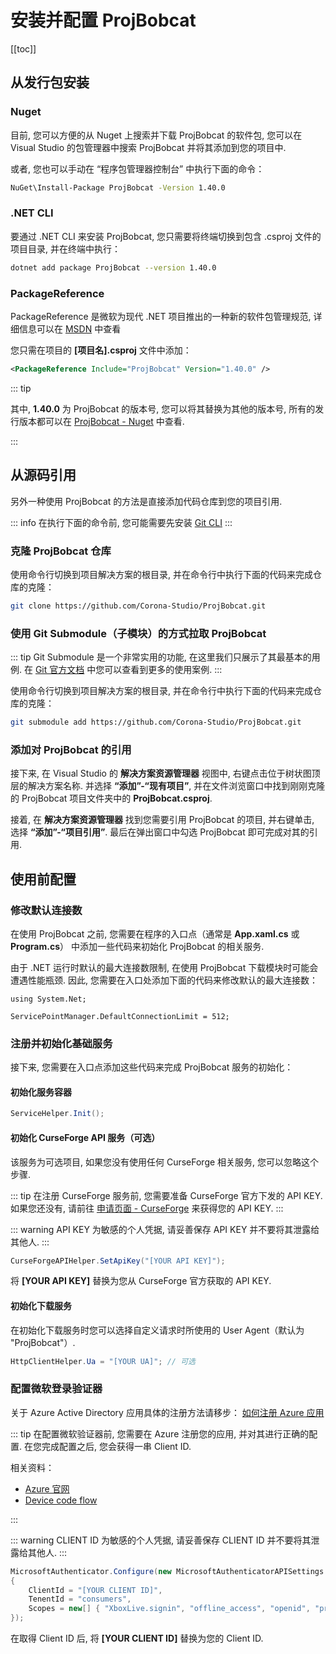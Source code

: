 # 安装并配置 ProjBobcat

[[toc]]

## 从发行包安装

### Nuget

目前, 您可以方便的从 Nuget 上搜索并下载 ProjBobcat 的软件包, 您可以在 Visual Studio 的包管理器中搜索 ProjBobcat 并将其添加到您的项目中. 

或者, 您也可以手动在 “程序包管理器控制台” 中执行下面的命令：
```bash
NuGet\Install-Package ProjBobcat -Version 1.40.0
```

### .NET CLI

要通过 .NET CLI 来安装 ProjBobcat, 您只需要将终端切换到包含 .csproj 文件的项目目录, 并在终端中执行：
```bash
dotnet add package ProjBobcat --version 1.40.0
```

### PackageReference

PackageReference 是微软为现代 .NET 项目推出的一种新的软件包管理规范, 
详细信息可以在 [MSDN](https://learn.microsoft.com/en-us/nuget/consume-packages/package-references-in-project-files)
中查看

您只需在项目的 **[项目名].csproj** 文件中添加：
```xml
<PackageReference Include="ProjBobcat" Version="1.40.0" />
```

::: tip

其中, **1.40.0** 为 ProjBobcat 的版本号, 您可以将其替换为其他的版本号, 
所有的发行版本都可以在 [ProjBobcat - Nuget](https://www.nuget.org/packages/ProjBobcat#versions-body-tab) 中查看. 

:::

## 从源码引用

另外一种使用 ProjBobcat 的方法是直接添加代码仓库到您的项目引用. 

::: info
在执行下面的命令前, 您可能需要先安装 [Git CLI](https://git-scm.com/)
:::

### 克隆 ProjBobcat 仓库

使用命令行切换到项目解决方案的根目录, 并在命令行中执行下面的代码来完成仓库的克隆：

```bash
git clone https://github.com/Corona-Studio/ProjBobcat.git
```

### 使用 Git Submodule（子模块）的方式拉取 ProjBobcat

::: tip
Git Submodule 是一个非常实用的功能, 在这里我们只展示了其最基本的用例. 
在 [Git 官方文档](https://git-scm.com/book/en/v2/Git-Tools-Submodules) 中您可以查看到更多的使用案例. 
:::

使用命令行切换到项目解决方案的根目录, 并在命令行中执行下面的代码来完成仓库的克隆：

```bash
git submodule add https://github.com/Corona-Studio/ProjBobcat.git
```

### 添加对 ProjBobcat 的引用

接下来, 在 Visual Studio 的 **解决方案资源管理器** 视图中, 右键点击位于树状图顶层的解决方案名称. 
并选择 **“添加”-“现有项目”**, 并在文件浏览窗口中找到刚刚克隆的 ProjBobcat 项目文件夹中的 **ProjBobcat.csproj**. 

接着, 在 **解决方案资源管理器** 找到您需要引用 ProjBobcat 的项目, 并右键单击, 选择 **“添加”-“项目引用”**. 
最后在弹出窗口中勾选 ProjBobcat 即可完成对其的引用. 

## 使用前配置

### 修改默认连接数

在使用 ProjBobcat 之前, 您需要在程序的入口点（通常是 **App.xaml.cs** 或 **Program.cs**）
中添加一些代码来初始化 ProjBobcat 的相关服务. 

由于 .NET 运行时默认的最大连接数限制, 在使用 ProjBobcat 下载模块时可能会遭遇性能瓶颈. 
因此, 您需要在入口处添加下面的代码来修改默认的最大连接数：

```c#{3}
using System.Net;

ServicePointManager.DefaultConnectionLimit = 512;
```

### 注册并初始化基础服务

接下来, 您需要在入口点添加这些代码来完成 ProjBobcat 服务的初始化：

#### 初始化服务容器

```c#
ServiceHelper.Init();
```

#### 初始化 CurseForge API 服务（可选）

该服务为可选项目, 如果您没有使用任何 CurseForge 相关服务, 您可以忽略这个步骤. 

::: tip
在注册 CurseForge 服务前, 您需要准备 CurseForge 官方下发的 API KEY. 
如果您还没有, 请前往 [申请页面 - CurseForge](https://support.curseforge.com/en/support/solutions/articles/9000208346-about-the-curseforge-api-and-how-to-apply-for-a-key)
来获得您的 API KEY. 
:::

::: warning
API KEY 为敏感的个人凭据, 请妥善保存 API KEY 并不要将其泄露给其他人. 
:::

```c#
CurseForgeAPIHelper.SetApiKey("[YOUR API KEY]");
```

将 **[YOUR API KEY]** 替换为您从 CurseForge 官方获取的 API KEY. 

#### 初始化下载服务

在初始化下载服务时您可以选择自定义请求时所使用的 User Agent（默认为 "ProjBobcat"）. 

```c#
HttpClientHelper.Ua = "[YOUR UA]"; // 可选
```

### 配置微软登录验证器

关于 Azure Active Directory 应用具体的注册方法请移步：
[如何注册 Azure 应用](/zhCN/projbobcat/createNewAzureApp)

::: tip
在配置微软验证器前, 您需要在 Azure 注册您的应用, 并对其进行正确的配置. 
在您完成配置之后, 您会获得一串 Client ID. 

相关资料：

- [Azure 官网](https://azure.microsoft.com/en-us/)
- [Device code flow](https://learn.microsoft.com/en-us/azure/active-directory/develop/scenario-desktop-acquire-token-device-code-flow?tabs=dotnet)

:::

::: warning
CLIENT ID 为敏感的个人凭据, 请妥善保存 CLIENT ID 并不要将其泄露给其他人. 
:::

```c#
MicrosoftAuthenticator.Configure(new MicrosoftAuthenticatorAPISettings
{
    ClientId = "[YOUR CLIENT ID]",
    TenentId = "consumers",
    Scopes = new[] { "XboxLive.signin", "offline_access", "openid", "profile", "email" }
});
```

在取得 Client ID 后, 将 **[YOUR CLIENT ID]** 替换为您的 Client ID. 

